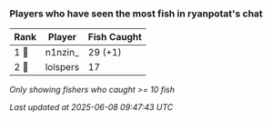 ### Players who have seen the most fish in ryanpotat's chat
| Rank | Player | Fish Caught |
|------|--------|-----------|
| 1 🥇  | n1nzin_  | 29 (+1) |
| 2 🥈  | lolspers  | 17 |

_Only showing fishers who caught >= 10 fish_

_Last updated at 2025-06-08 09:47:43 UTC_